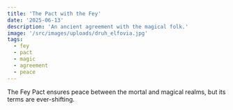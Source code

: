 ```yaml
---
title: 'The Pact with the Fey'
date: '2025-06-13'
description: 'An ancient agreement with the magical folk.'
image: '/src/images/uploads/druh_elfovia.jpg'
tags:
  - fey
  - pact
  - magic
  - agreement
  - peace
---
```


The Fey Pact ensures peace between the mortal and magical realms, but its terms are ever-shifting.
